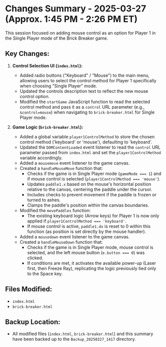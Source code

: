# Changes Summary - 2025-03-27 (Approx. 1:45 PM - 2:26 PM ET)

This session focused on adding mouse control as an option for Player 1 in the Single Player mode of the Brick Breaker game.

## Key Changes:

1.  **Control Selection UI (`index.html`):**
    *   Added radio buttons ("Keyboard" / "Mouse") to the main menu, allowing users to select the control method for Player 1 specifically when choosing "Single Player" mode.
    *   Updated the controls description text to reflect the new mouse control option.
    *   Modified the `startGame` JavaScript function to read the selected control method and pass it as a `control` URL parameter (e.g., `&control=mouse`) when navigating to `brick-breaker.html` for Single Player mode.

2.  **Game Logic (`brick-breaker.html`):**
    *   Added a global variable `player1ControlMethod` to store the chosen control method ('keyboard' or 'mouse'), defaulting to 'keyboard'.
    *   Updated the `DOMContentLoaded` event listener to read the `control` URL parameter passed from `index.html` and set the `player1ControlMethod` variable accordingly.
    *   Added a `mousemove` event listener to the game canvas.
    *   Created a `handleMouseMove` function that:
        *   Checks if the game is in Single Player mode (`gameMode === 1`) and if mouse control is selected (`player1ControlMethod === 'mouse'`).
        *   Updates `paddle1.x` based on the mouse's horizontal position relative to the canvas, centering the paddle under the cursor.
        *   Includes checks to prevent movement if the paddle is frozen or turned to ashes.
        *   Clamps the paddle's position within the canvas boundaries.
    *   Modified the `movePaddles` function:
        *   The existing keyboard logic (Arrow keys) for Player 1 is now only applied if `player1ControlMethod === 'keyboard'`.
        *   If mouse control is active, `paddle1.dx` is reset to 0 within this function (as position is set directly by the mouse handler).
    *   Added a `mousedown` event listener to the game canvas.
    *   Created a `handleMouseDown` function that:
        *   Checks if the game is in Single Player mode, mouse control is selected, and the left mouse button (`e.button === 0`) was clicked.
        *   If conditions are met, it activates the available power-up (Laser first, then Freeze Ray), replicating the logic previously tied only to the Space key.

## Files Modified:

*   `index.html`
*   `brick-breaker.html`

## Backup Location:

*   All modified files (`index.html`, `brick-breaker.html`) and this summary have been backed up to the `Backup_20250327_1417` directory.